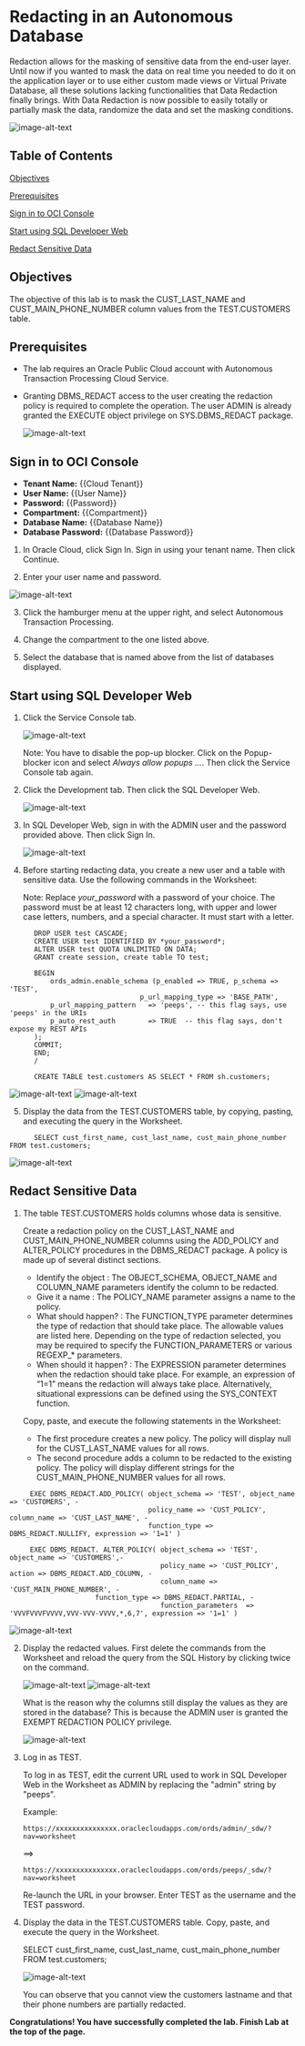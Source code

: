 ﻿#  Redacting in an Autonomous Database
Redaction allows for the masking of sensitive data from the end-user layer. 
Until now if you wanted to mask the data on real time you needed to do it on the application layer or 
to use either custom made views or Virtual Private Database, all these solutions lacking functionalities 
that Data Redaction finally brings. With Data Redaction is now possible to easily totally or partially mask the data, 
randomize the data and set the masking conditions.


<img src="https://raw.githubusercontent.com/oracle/learning-library/master/oci-library/qloudable/Redacting_in_Autonomous_Database/img/carddetail.png" alt="image-alt-text">
  
## Table of Contents

[Objectives](#objectives)

[Prerequisites](#Prerequisites)

[Sign in to OCI Console](#sign-in-to-oci-console)

[Start using SQL Developer Web](#start-using-sql-developer-web)

[Redact Sensitive Data](#redact-sensitive-data)

## Objectives
The objective of this lab is to mask the CUST_LAST_NAME and CUST_MAIN_PHONE_NUMBER column values from the TEST.CUSTOMERS table.

## Prerequisites

* The lab requires an Oracle Public Cloud account with Autonomous Transaction Processing Cloud Service.
* Granting DBMS_REDACT access to the user creating the redaction policy is required to complete the operation. The user ADMIN is already granted the EXECUTE object privilege on SYS.DBMS_REDACT package.

  <img src="https://raw.githubusercontent.com/oracle/learning-library/master/oci-library/qloudable/Redacting_in_Autonomous_Database/img/Priv_DBMS_REDACT.png" alt="image-alt-text">


## Sign in to OCI Console

* **Tenant Name:** {{Cloud Tenant}}
* **User Name:** {{User Name}}
* **Password:** {{Password}}
* **Compartment:** {{Compartment}}
* **Database Name:** {{Database Name}}
* **Database Password:** {{Database Password}}

1. In Oracle Cloud, click Sign In. Sign in using your tenant name. Then click Continue.

2. Enter your user name and password.

<img src="https://raw.githubusercontent.com/oracle/learning-library/master/oci-library/qloudable/Redacting_in_Autonomous_Database/img/Cloud.png" alt="image-alt-text">

3. Click the hamburger menu at the upper right, and select Autonomous Transaction Processing.

4. Change the compartment to the one listed above.

5. Select the database that is named above from the list of databases displayed.

## Start using SQL Developer Web

1. Click the Service Console tab.

   <img src="https://raw.githubusercontent.com/oracle/learning-library/master/oci-library/qloudable/Redacting_in_Autonomous_Database/img/Service_console.png" alt="image-alt-text">

   Note: You have to disable the pop-up blocker. Click on the Popup-blocker icon and select *Always allow popups ...*. Then click the Service Console tab again.

2. Click the Development tab. Then click the SQL Developer Web.

   <img src="https://raw.githubusercontent.com/oracle/learning-library/master/oci-library/qloudable/Redacting_in_Autonomous_Database/img/Devt.png" alt="image-alt-text">
   
3. In SQL Developer Web, sign in with the ADMIN user and the password provided above. Then click Sign In.

   <img src="https://raw.githubusercontent.com/oracle/learning-library/master/oci-library/qloudable/Redacting_in_Autonomous_Database/img/SQLDevWeb_login.png" alt="image-alt-text">
   
4. Before starting redacting data, you create a new user and a table with sensitive data. Use the following commands in the Worksheet: 
   
   Note: Replace *your_password* with a password of your choice. The password must be at least 12 characters long, with upper and lower case letters, numbers, and a special character. It must start with a letter.

```
      DROP USER test CASCADE;
      CREATE USER test IDENTIFIED BY *your_password*;
      ALTER USER test QUOTA UNLIMITED ON DATA;  
      GRANT create session, create table TO test;
  
      BEGIN 
          ords_admin.enable_schema (p_enabled => TRUE, p_schema => 'TEST', 
	                            p_url_mapping_type => 'BASE_PATH',
          p_url_mapping_pattern   => 'peeps', -- this flag says, use 'peeps' in the URIs 
          p_auto_rest_auth        => TRUE  -- this flag says, don't expose my REST APIs 
      );
      COMMIT;
      END;
      /

      CREATE TABLE test.customers AS SELECT * FROM sh.customers;
   ```
      
   <img src="https://raw.githubusercontent.com/oracle/learning-library/master/oci-library/qloudable/Redacting_in_Autonomous_Database/img/Create_User_Test.png" alt="image-alt-text">
   <img src="https://raw.githubusercontent.com/oracle/learning-library/master/oci-library/qloudable/Redacting_in_Autonomous_Database/img/Enable_TEST_user_create_table.png" alt="image-alt-text">

5. Display the data from the TEST.CUSTOMERS table, by copying, pasting, and executing the query in the Worksheet.
```
      SELECT cust_first_name, cust_last_name, cust_main_phone_number FROM test.customers;
``` 
   <img src="https://raw.githubusercontent.com/oracle/learning-library/master/oci-library/qloudable/Redacting_in_Autonomous_Database/img/Query_not_redacted.png" alt="image-alt-text">
 
## Redact Sensitive Data

1. The table TEST.CUSTOMERS holds columns whose data is sensitive.

   Create a redaction policy on the CUST_LAST_NAME and CUST_MAIN_PHONE_NUMBER columns using the ADD_POLICY and ALTER_POLICY procedures in the DBMS_REDACT package. A policy is made up of several distinct sections.

    * Identify the object : The OBJECT_SCHEMA, OBJECT_NAME and COLUMN_NAME parameters identify the column to be redacted.
    * Give it a name : The POLICY_NAME parameter assigns a name to the policy.
    * What should happen? : The FUNCTION_TYPE parameter determines the type of redaction that should take place. The allowable values are listed here. Depending on the type of redaction selected, you may be required to specify the FUNCTION_PARAMETERS or various REGEXP_* parameters.
    * When should it happen? : The EXPRESSION parameter determines when the redaction should take place. For example, an expression of “1=1” means the redaction will always take place. Alternatively, situational expressions can be defined using the SYS_CONTEXT function.

   Copy, paste, and execute the following statements in the Worksheet:
   * The first procedure creates a new policy. The policy will display null for the CUST_LAST_NAME values for all rows.
   * The second procedure adds a column to be redacted to the existing policy. The policy will display different strings for the CUST_MAIN_PHONE_NUMBER values for all rows.
``` 
     EXEC DBMS_REDACT.ADD_POLICY( object_schema => 'TEST', object_name => 'CUSTOMERS', -
                                  policy_name => 'CUST_POLICY', column_name => 'CUST_LAST_NAME', -
                                  function_type => DBMS_REDACT.NULLIFY, expression => '1=1' )

     EXEC DBMS_REDACT. ALTER_POLICY( object_schema => 'TEST', object_name => 'CUSTOMERS',- 
                                     policy_name => 'CUST_POLICY', action => DBMS_REDACT.ADD_COLUMN, -
                                     column_name => 'CUST_MAIN_PHONE_NUMBER', -
				     function_type => DBMS_REDACT.PARTIAL, -
                                     function_parameters  => 'VVVFVVVFVVVV,VVV-VVV-VVVV,*,6,7', expression => '1=1' )
```

   <img src="https://raw.githubusercontent.com/oracle/learning-library/master/oci-library/qloudable/Redacting_in_Autonomous_Database/img/Create_alter_policy.png" alt="image-alt-text">

2. Display the redacted values. First delete the commands from the Worksheet and reload the query from the SQL History by clicking twice on the command.


   <img src="https://raw.githubusercontent.com/oracle/learning-library/master/oci-library/qloudable/Redacting_in_Autonomous_Database/img/Query2.png" alt="image-alt-text">
   
   
   <img src="https://raw.githubusercontent.com/oracle/learning-library/master/oci-library/qloudable/Redacting_in_Autonomous_Database/img/Query_not_redacted.png" alt="image-alt-text">
   
   What is the reason why the columns still display the values as they are stored in the database? This is because the ADMIN user is granted the EXEMPT REDACTION POLICY privilege.
   
   <img src="https://raw.githubusercontent.com/oracle/learning-library/master/oci-library/qloudable/Redacting_in_Autonomous_Database/img/Priv_Exempt_Redact.png" alt="image-alt-text">
   
3. Log in as TEST.
  
   To log in as TEST, edit the current URL used to work in SQL Developer Web in the Worksheet as ADMIN by replacing the "admin" string by "peeps".
   
   Example: 
   ```
   https://xxxxxxxxxxxxxxx.oraclecloudapps.com/ords/admin/_sdw/?nav=worksheet
   ```
   ==>
   ```
   https://xxxxxxxxxxxxxxx.oraclecloudapps.com/ords/peeps/_sdw/?nav=worksheet
   ```

   Re-launch the URL in your browser. Enter TEST as the username and the TEST password.

4. Display the data in the TEST.CUSTOMERS table. Copy, paste, and execute the query in the Worksheet.

   SELECT cust_first_name, cust_last_name, cust_main_phone_number FROM test.customers;
   
   <img src="https://raw.githubusercontent.com/oracle/learning-library/master/oci-library/qloudable/Redacting_in_Autonomous_Database/img/TEST_redacted_columns.png" alt="image-alt-text">
   
   You can observe that you cannot view the customers lastname and that their phone numbers are partially redacted.

**Congratulations! You have successfully completed the lab. Finish Lab at the top of the page.**

